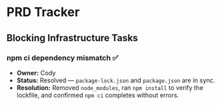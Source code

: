 # PRD Tracker

## Blocking Infrastructure Tasks

### npm ci dependency mismatch ✅
- **Owner:** Cody
- **Status:** Resolved — `package-lock.json` and `package.json` are in sync.
- **Resolution:** Removed `node_modules`, ran `npm install` to verify the lockfile, and confirmed `npm ci` completes without errors.
